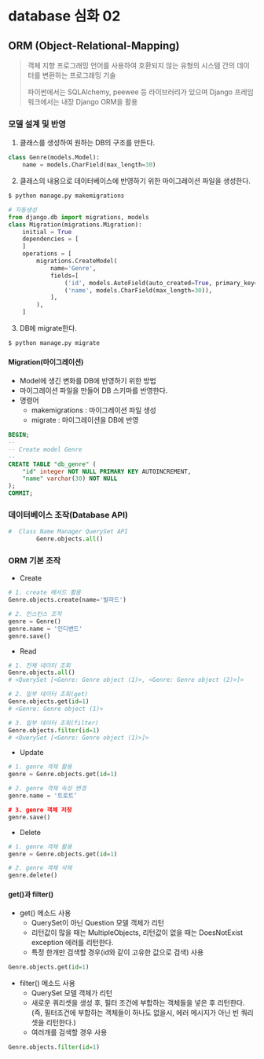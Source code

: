 # database 심화 02
## ORM (Object-Relational-Mapping)
> 객체 지향 프로그래밍 언어를 사용하여 호환되지 않는 유형의 시스템 간의 데이터를 변환하는 프로그래밍 기술
>
> 파이썬에서는 SQLAlchemy, peewee 등 라이브러리가 있으며 Django 프레임워크에서는 내장 Django ORM을 활용

### 모델 설계 및 반영
1. 클래스를 생성하여 원하는 DB의 구조를 만든다.
```python
class Genre(models.Model):
    name = models.CharField(max_length=30)
```
2. 클래스의 내용으로 데이터베이스에 반영하기 위한 마이그레이션 파일을 생성한다.
```bash
$ python manage.py makemigrations
```
```python
# 자동생성
from django.db import migrations, models
class Migration(migrations.Migration):
    initial = True
    dependencies = [
    ]
    operations = [
        migrations.CreateModel(
            name='Genre',
            fields=[
                ('id', models.AutoField(auto_created=True, primary_key=True, serialize=False, verbose_name='ID')),
                ('name', models.CharField(max_length=30)),
            ],
        ),
    ]
```
3. DB에 migrate한다.
```bash
$ python manage.py migrate
```
#### Migration(마이그레이션)
- Model에 생긴 변화를 DB에 반영하기 위한 방법
- 마이그레이션 파일을 만들어 DB 스키마를 반영한다.
- 명령어
  - makemigrations : 마이그레이션 파일 생성
  - migrate : 마이그레이션을 DB에 반영
```sql
BEGIN;
--
-- Create model Genre
--
CREATE TABLE "db_genre" (
    "id" integer NOT NULL PRIMARY KEY AUTOINCREMENT,
    "name" varchar(30) NOT NULL
);
COMMIT;
```
### 데이터베이스 조작(Database API)
```python
#  Class Name Manager QuerySet API
        Genre.objects.all()
```

### ORM 기본 조작
- Create
```python
# 1. create 메서드 활용
Genre.objects.create(name='발라드')

# 2. 인스턴스 조작
genre = Genre()
genre.name = '인디밴드'
genre.save()
```

- Read
```python
# 1. 전체 데이터 조회
Genre.objects.all()
# <QuerySet [<Genre: Genre object (1)>, <Genre: Genre object (2)>]>

# 2. 일부 데이터 조회(get)
Genre.objects.get(id=1)
# <Genre: Genre object (1)>

# 3. 일부 데이터 조회(filter)
Genre.objects.filter(id=1)
# <QuerySet [<Genre: Genre object (1)>]>
```

- Update
```python
# 1. genre 객체 활용
genre = Genre.objects.get(id=1)

# 2. genre 객체 속성 변경
genre.name = '트로트’

# 3. genre 객체 저장
genre.save()
```

- Delete
```python
# 1. genre 객체 활용
genre = Genre.objects.get(id=1)

# 2. genre 객체 삭제
genre.delete()
```

#### get()과 filter()
- get() 메소드 사용
  - QuerySet이 아닌 Question 모델 객체가 리턴
  - 리턴값이 많을 때는 MultipleObjects, 리턴값이 없을 때는 DoesNotExist exception 에러를 리턴한다.
  - 특정 한개만 검색할 경우(id와 같이 고유한 값으로 검색) 사용
```python
Genre.objects.get(id=1)
```

- filter() 메소드 사용
  - QuerySet 모델 객체가 리턴
  - 새로운 쿼리셋을 생성 후, 필터 조건에 부합하는 객체들을 넣은 후 리턴한다. (즉, 필터조건에 부합하는 객체들이 하나도 없을시, 에러 메시지가 아닌 빈 쿼리셋을 리턴한다.)
  - 여러개를 검색할 경우 사용
```python
Genre.objects.filter(id=1)
```